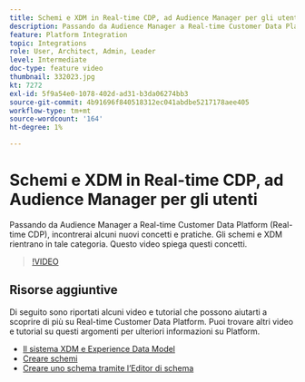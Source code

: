 ```yaml
---
title: Schemi e XDM in Real-time CDP, ad Audience Manager per gli utenti
description: Passando da Audience Manager a Real-time Customer Data Platform (Real-time CDP), incontrerai alcuni nuovi concetti e pratiche. Gli schemi e XDM rientrano in tale categoria. Questo video spiega questi concetti.
feature: Platform Integration
topic: Integrations
role: User, Architect, Admin, Leader
level: Intermediate
doc-type: feature video
thumbnail: 332023.jpg
kt: 7272
exl-id: 5f9a54e0-1078-402d-ad31-b3da06274bb3
source-git-commit: 4b91696f840518312ec041abdbe5217178aee405
workflow-type: tm+mt
source-wordcount: '164'
ht-degree: 1%

---
```


# Schemi e XDM in Real-time CDP, ad Audience Manager per gli utenti

Passando da Audience Manager a Real-time Customer Data Platform (Real-time CDP), incontrerai alcuni nuovi concetti e pratiche. Gli schemi e XDM rientrano in tale categoria. Questo video spiega questi concetti.

>[!VIDEO](https://video.tv.adobe.com/v/332023/?quality=12&learn=on)

## Risorse aggiuntive

Di seguito sono riportati alcuni video e tutorial che possono aiutarti a scoprire di più su Real-time Customer Data Platform. Puoi trovare altri video e tutorial su questi argomenti per ulteriori informazioni su Platform.

* [Il sistema XDM e Experience Data Model](https://experienceleague.adobe.com/docs/platform-learn/tutorials/schemas/understanding-the-xdm-system-and-experience-data-model.html)
* [Creare schemi](https://experienceleague.adobe.com/docs/platform-learn/tutorials/schemas/create-your-first-schema-with-out-of-the-box-components.html)
* [Creare uno schema tramite l’Editor di schema](https://experienceleague.adobe.com/docs/experience-platform/xdm/tutorials/create-schema-ui.html?lang=en#getting-started)
